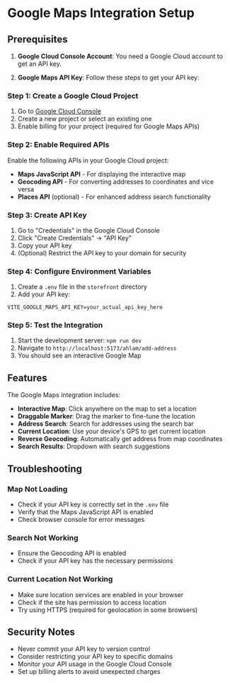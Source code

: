 # Google Maps Integration Setup

## Prerequisites

1. **Google Cloud Console Account**: You need a Google Cloud account to get an API key.

2. **Google Maps API Key**: Follow these steps to get your API key:

### Step 1: Create a Google Cloud Project
1. Go to [Google Cloud Console](https://console.cloud.google.com/)
2. Create a new project or select an existing one
3. Enable billing for your project (required for Google Maps APIs)

### Step 2: Enable Required APIs
Enable the following APIs in your Google Cloud project:
- **Maps JavaScript API** - For displaying the interactive map
- **Geocoding API** - For converting addresses to coordinates and vice versa
- **Places API** (optional) - For enhanced address search functionality

### Step 3: Create API Key
1. Go to "Credentials" in the Google Cloud Console
2. Click "Create Credentials" → "API Key"
3. Copy your API key
4. (Optional) Restrict the API key to your domain for security

### Step 4: Configure Environment Variables
1. Create a `.env` file in the `storefront` directory
2. Add your API key:

```env
VITE_GOOGLE_MAPS_API_KEY=your_actual_api_key_here
```

### Step 5: Test the Integration
1. Start the development server: `npm run dev`
2. Navigate to `http://localhost:5173/ahlam/add-address`
3. You should see an interactive Google Map

## Features

The Google Maps integration includes:

- **Interactive Map**: Click anywhere on the map to set a location
- **Draggable Marker**: Drag the marker to fine-tune the location
- **Address Search**: Search for addresses using the search bar
- **Current Location**: Use your device's GPS to get current location
- **Reverse Geocoding**: Automatically get address from map coordinates
- **Search Results**: Dropdown with search suggestions

## Troubleshooting

### Map Not Loading
- Check if your API key is correctly set in the `.env` file
- Verify that the Maps JavaScript API is enabled
- Check browser console for error messages

### Search Not Working
- Ensure the Geocoding API is enabled
- Check if your API key has the necessary permissions

### Current Location Not Working
- Make sure location services are enabled in your browser
- Check if the site has permission to access location
- Try using HTTPS (required for geolocation in some browsers)

## Security Notes

- Never commit your API key to version control
- Consider restricting your API key to specific domains
- Monitor your API usage in the Google Cloud Console
- Set up billing alerts to avoid unexpected charges



